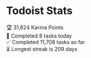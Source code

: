 
# Todoist Stats

<!-- TODO-IST:START -->
🏆  31,624 Karma Points           
🌸  Completed 8 tasks today           
✅  Completed 11,708 tasks so far           
⏳  Longest streak is 209 days
<!-- TODO-IST:END -->
